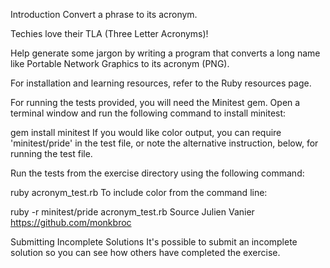 Introduction
Convert a phrase to its acronym.

Techies love their TLA (Three Letter Acronyms)!

Help generate some jargon by writing a program that converts a long name like Portable Network Graphics to its acronym (PNG).

For installation and learning resources, refer to the Ruby resources page.

For running the tests provided, you will need the Minitest gem. Open a terminal window and run the following command to install minitest:

gem install minitest
If you would like color output, you can require 'minitest/pride' in the test file, or note the alternative instruction, below, for running the test file.

Run the tests from the exercise directory using the following command:

ruby acronym_test.rb
To include color from the command line:

ruby -r minitest/pride acronym_test.rb
Source
Julien Vanier https://github.com/monkbroc

Submitting Incomplete Solutions
It's possible to submit an incomplete solution so you can see how others have completed the exercise.
